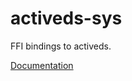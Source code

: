 # activeds-sys #
FFI bindings to activeds.

[Documentation](https://retep998.github.io/doc/activeds-sys/)
